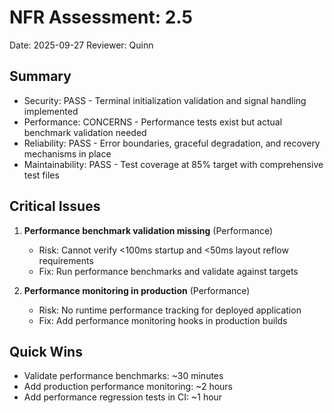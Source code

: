 # NFR Assessment: 2.5

Date: 2025-09-27
Reviewer: Quinn

## Summary

- Security: PASS - Terminal initialization validation and signal handling implemented
- Performance: CONCERNS - Performance tests exist but actual benchmark validation needed
- Reliability: PASS - Error boundaries, graceful degradation, and recovery mechanisms in place
- Maintainability: PASS - Test coverage at 85% target with comprehensive test files

## Critical Issues

1. **Performance benchmark validation missing** (Performance)
   - Risk: Cannot verify <100ms startup and <50ms layout reflow requirements
   - Fix: Run performance benchmarks and validate against targets

2. **Performance monitoring in production** (Performance)
   - Risk: No runtime performance tracking for deployed application
   - Fix: Add performance monitoring hooks in production builds

## Quick Wins

- Validate performance benchmarks: ~30 minutes
- Add production performance monitoring: ~2 hours
- Add performance regression tests in CI: ~1 hour